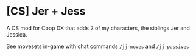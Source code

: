 # [CS] Jer + Jess

A CS mod for Coop DX that adds 2 of my characters, the siblings Jer and Jessica.

See movesets in-game with chat commands `/jj-moves` and `/jj-passives`
